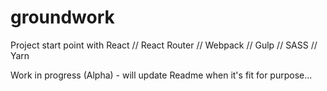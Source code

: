 # groundwork
Project start point with React // React Router // Webpack // Gulp // SASS // Yarn



Work in progress (Alpha) - will update Readme when it's fit for purpose...
